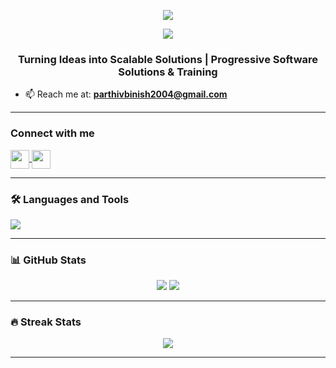 <p align="center">
  <img src="https://capsule-render.vercel.app/api?type=waving&color=gradient&height=200&section=header&text=Welcome%20to%20My%20GitHub%20Profile!&fontSize=40&fontAlignY=35&desc=Innovative%20Solutions%20&%20Creative%20Projects&descAlignY=60&descAlign=62" />
</p>
<!-- Pixel-style animated banner (replace with your own if needed) -->
<p align="center">
  <img src="https://capsule-render.vercel.app/api?type=waving&color=gradient&height=200&section=header&text=Hi%20I'm%20Parthiv%20Binish&fontSize=40&fontAlignY=35&desc=Full%20Stack%20Developer%20|%20MERN%20&%20PHP%20Specialist&descAlignY=60&descAlign=62" />
</p>

<h3 align="center">Turning Ideas into Scalable Solutions | Progressive Software Solutions & Training</h3>

- 📫 Reach me at: **parthivbinish2004@gmail.com**

---

### Connect with me  
<p align="left">
  <a href="https://linkedin.com/in/parthivbinish" target="blank">
    <img align="center" src="https://skillicons.dev/icons?i=linkedin" height="30" />
  </a>
  <a href="https://instagram.com/ig.kingster" target="blank">
    <img align="center" src="https://skillicons.dev/icons?i=instagram" height="30" />
  </a>
</p>

---

### 🛠 Languages and Tools  
<p align="left">
  <img src="https://skillicons.dev/icons?i=html,css,js,react,nodejs,express,mongodb,mysql,php,python,java,cpp,c,photoshop,sass,electron" />
</p>

---

### 📊 GitHub Stats  
<p align="center">
  <img src="https://github-readme-stats.vercel.app/api?username=parthiv-binish&show_icons=true&theme=tokyonight" />
  <img src="https://github-readme-stats.vercel.app/api/top-langs/?username=parthiv-binish&layout=compact&theme=tokyonight" />
</p>

---

### 🔥 Streak Stats  
<p align="center">
  <img src="https://github-readme-streak-stats.herokuapp.com/?user=parthiv-binish&theme=tokyonight" />
</p>

---
